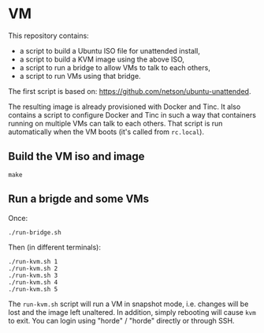 # VM

This repository contains:

- a script to build a Ubuntu ISO file for unattended install,
- a script to build a KVM image using the above ISO,
- a script to run a bridge to allow VMs to talk to each others,
- a script to run VMs using that bridge.

The first script is based on: https://github.com/netson/ubuntu-unattended.

The resulting image is already provisioned with Docker and Tinc. It also
contains a script to configure Docker and Tinc in such a way that containers
running on multiple VMs can talk to each others. That script is run
automatically when the VM boots (it's called from `rc.local`).

## Build the VM iso and image

    make

## Run a brigde and some VMs

Once:

    ./run-bridge.sh

Then (in different terminals):

    ./run-kvm.sh 1
    ./run-kvm.sh 2
    ./run-kvm.sh 3
    ./run-kvm.sh 4
    ./run-kvm.sh 5

The `run-kvm.sh` script will run a VM in snapshot mode, i.e. changes will be
lost and the image left unaltered. In addition, simply rebooting will cause
`kvm` to exit. You can login using "horde" / "horde" directly or through SSH.
